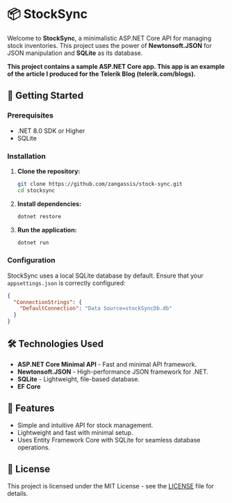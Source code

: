 # 📦 StockSync

Welcome to **StockSync**, a minimalistic ASP.NET Core API for managing stock inventories. This project uses the power of **Newtonsoft.JSON** for JSON manipulation and **SQLite** as its database.

**This project contains a sample ASP.NET Core app. This app is an example of the article I produced for the Telerik Blog (telerik.com/blogs).**

## 🚀 Getting Started

### Prerequisites

- .NET 8.0 SDK or Higher
- SQLite

### Installation

1. **Clone the repository:**

   ```bash
   git clone https://github.com/zangassis/stock-sync.git
   cd stocksync
   ```

2. **Install dependencies:**

   ```bash
   dotnet restore
   ```

3. **Run the application:**

   ```bash
   dotnet run
   ```

### Configuration

StockSync uses a local SQLite database by default. Ensure that your `appsettings.json` is correctly configured:

```json
{
  "ConnectionStrings": {
    "DefaultConnection": "Data Source=stockSyncDb.db"
  }
}
```

## 🛠️ Technologies Used

- **ASP.NET Core Minimal API** - Fast and minimal API framework.
- **Newtonsoft.JSON** - High-performance JSON framework for .NET.
- **SQLite** - Lightweight, file-based database.
- **EF Core**

## 🌟 Features

- Simple and intuitive API for stock management.
- Lightweight and fast with minimal setup.
- Uses Entity Framework Core with SQLite for seamless database operations.

## 📄 License

This project is licensed under the MIT License - see the [LICENSE](LICENSE) file for details.
